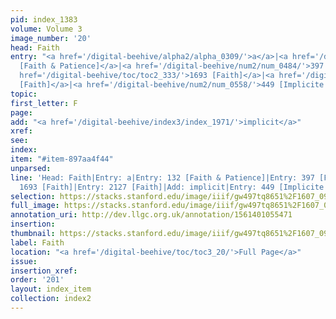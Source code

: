 ```yaml
---
pid: index_1383
volume: Volume 3
image_number: '20'
head: Faith
entry: "<a href='/digital-beehive/alpha2/alpha_0309/'>a</a>|<a href='/digital-beehive/num1/num_0137/'>132
  [Faith & Patience]</a>|<a href='/digital-beehive/num2/num_0484/'>397 [Faith]</a>|<a
  href='/digital-beehive/toc/toc2_333/'>1693 [Faith]</a>|<a href='/digital-beehive/toc/toc2_378/'>2127
  [Faith]</a>|<a href='/digital-beehive/num2/num_0558/'>449 [Implicite Faith]</a>"
topic: 
first_letter: F
page: 
add: "<a href='/digital-beehive/index3/index_1971/'>implicit</a>"
xref: 
see: 
index: 
item: "#item-897aa4f44"
unparsed: 
line: 'Head: Faith|Entry: a|Entry: 132 [Faith & Patience]|Entry: 397 [Faith]|Entry:
  1693 [Faith]|Entry: 2127 [Faith]|Add: implicit|Entry: 449 [Implicite Faith]|#item-897aa4f44'
selection: https://stacks.stanford.edu/image/iiif/gw497tq8651%2F1607_0963/374,1055,756,256/full/0/default.jpg
full_image: https://stacks.stanford.edu/image/iiif/gw497tq8651%2F1607_0963/full/full/0/default.jpg
annotation_uri: http://dev.llgc.org.uk/annotation/1561401055471
insertion: 
thumbnail: https://stacks.stanford.edu/image/iiif/gw497tq8651%2F1607_0963/374,1055,756,256/150,/0/default.jpg
label: Faith
location: "<a href='/digital-beehive/toc/toc3_20/'>Full Page</a>"
issue: 
insertion_xref: 
order: '201'
layout: index_item
collection: index2
---
```

